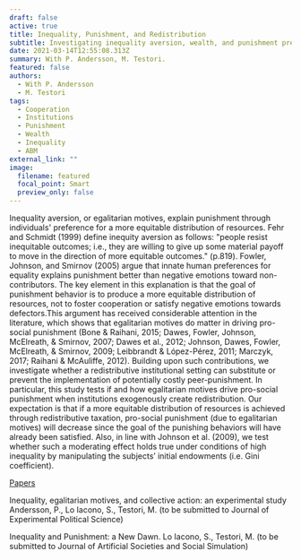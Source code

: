 ```yaml
---
draft: false
active: true
title: Inequality, Punishment, and Redistribution
subtitle: Investigating inequality aversion, wealth, and punishment preferences using experimental and ABM methods.
date: 2021-03-14T12:55:08.313Z
summary: With P. Andersson, M. Testori.
featured: false
authors:
  - With P. Andersson
  - M. Testori
tags:
  - Cooperation
  - Institutions
  - Punishment
  - Wealth
  - Inequality
  - ABM
external_link: ""
image:
  filename: featured
  focal_point: Smart
  preview_only: false
---
```

Inequality aversion, or egalitarian motives, explain punishment through individuals' preference for a more equitable distribution of resources. Fehr and Schmidt (1999) define inequity aversion as follows: "people resist inequitable outcomes; i.e., they are willing to give up some material payoff to move in the direction of more equitable outcomes." (p.819). Fowler, Johnson, and Smirnov (2005) argue that innate human preferences for equality explains punishment better than negative emotions toward non-contributors. The key element in this explanation is that the goal of punishment behavior is to produce a more equitable distribution of resources, not to foster cooperation or satisfy negative emotions towards defectors.This argument has received considerable attention in the literature, which shows that egalitarian motives do matter in driving pro-social punishment (Bone & Raihani, 2015; Dawes, Fowler, Johnson, McElreath, & Smirnov, 2007; Dawes et al., 2012; Johnson, Dawes, Fowler, McElreath, & Smirnov, 2009; Leibbrandt & López-Pérez, 2011; Marczyk, 2017; Raihani & McAuliffe, 2012). Building upon such contributions, we investigate whether a redistributive institutional setting can substitute or prevent the implementation of potentially costly peer-punishment. In particular, this study tests if and how egalitarian motives drive pro-social punishment when institutions exogenously create redistribution. Our expectation is that if a more equitable distribution of resources is achieved through redistributive taxation, pro-social punishment (due to egalitarian motives) will decrease since the goal of the punishing behaviors will have already been satisfied. Also, in line with Johnson et al. (2009), we test whether such a moderating effect holds true under conditions of high inequality by manipulating the subjects’ initial endowments (i.e. Gini coefficient).

<u>Papers</u> 

Inequality, egalitarian motives, and collective action: an experimental study
Andersson, P., Lo Iacono, S., Testori, M. (to be submitted to Journal of Experimental Political Science) 

Inequality and Punishment: a New Dawn.
Lo Iacono, S., Testori, M. (to be submitted to Journal of Artificial Societies and Social Simulation) 

